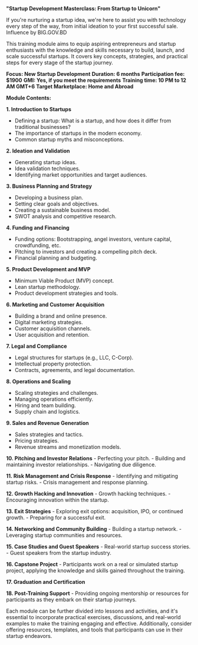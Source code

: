 **"Startup Development Masterclass: From Startup to Unicorn"**

If you're nurturing a startup idea, we're here to assist you with technology every step of the way, from initial ideation to your first successful sale. Influence by BIG.GOV.BD

This training module aims to equip aspiring entrepreneurs and startup enthusiasts with the knowledge and skills necessary to build, launch, and scale successful startups. It covers key concepts, strategies, and practical steps for every stage of the startup journey.

**Focus: New Startup Development**
**Duration: 6 months**
**Participation fee: $1900**
**GMI: Yes, if you meet the requirements**
**Training time: 10 PM to 12 AM GMT+6**
**Target Marketplace: Home and Abroad**

**Module Contents:**

**1. Introduction to Startups**
   - Defining a startup: What is a startup, and how does it differ from traditional businesses?
   - The importance of startups in the modern economy.
   - Common startup myths and misconceptions.

**2. Ideation and Validation**
   - Generating startup ideas.
   - Idea validation techniques.
   - Identifying market opportunities and target audiences.

**3. Business Planning and Strategy**
   - Developing a business plan.
   - Setting clear goals and objectives.
   - Creating a sustainable business model.
   - SWOT analysis and competitive research.

**4. Funding and Financing**
   - Funding options: Bootstrapping, angel investors, venture capital, crowdfunding, etc.
   - Pitching to investors and creating a compelling pitch deck.
   - Financial planning and budgeting.

**5. Product Development and MVP**
   - Minimum Viable Product (MVP) concept.
   - Lean startup methodology.
   - Product development strategies and tools.

**6. Marketing and Customer Acquisition**
   - Building a brand and online presence.
   - Digital marketing strategies.
   - Customer acquisition channels.
   - User acquisition and retention.

**7. Legal and Compliance**
   - Legal structures for startups (e.g., LLC, C-Corp).
   - Intellectual property protection.
   - Contracts, agreements, and legal documentation.

**8. Operations and Scaling**
   - Scaling strategies and challenges.
   - Managing operations efficiently.
   - Hiring and team building.
   - Supply chain and logistics.

**9. Sales and Revenue Generation**
   - Sales strategies and tactics.
   - Pricing strategies.
   - Revenue streams and monetization models.

**10. Pitching and Investor Relations**
    - Perfecting your pitch.
    - Building and maintaining investor relationships.
    - Navigating due diligence.

**11. Risk Management and Crisis Response**
    - Identifying and mitigating startup risks.
    - Crisis management and response planning.

**12. Growth Hacking and Innovation**
    - Growth hacking techniques.
    - Encouraging innovation within the startup.

**13. Exit Strategies**
    - Exploring exit options: acquisition, IPO, or continued growth.
    - Preparing for a successful exit.

**14. Networking and Community Building**
    - Building a startup network.
    - Leveraging startup communities and resources.

**15. Case Studies and Guest Speakers**
    - Real-world startup success stories.
    - Guest speakers from the startup industry.

**16. Capstone Project**
    - Participants work on a real or simulated startup project, applying the knowledge and skills gained throughout the training.

**17. Graduation and Certification**

**18. Post-Training Support**
    - Providing ongoing mentorship or resources for participants as they embark on their startup journeys.

Each module can be further divided into lessons and activities, and it's essential to incorporate practical exercises, discussions, and real-world examples to make the training engaging and effective. Additionally, consider offering resources, templates, and tools that participants can use in their startup endeavors.
